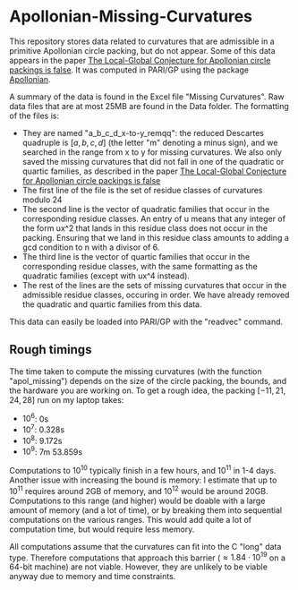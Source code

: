 # Apollonian-Missing-Curvatures

This repository stores data related to curvatures that are admissible in a primitive Apollonian circle packing, but do not appear. Some of this data appears in the paper [The Local-Global Conjecture for Apollonian circle packings is false](). It was computed in PARI/GP using the package [Apollonian](https://github.com/JamesRickards-Canada/Apollonian).

A summary of the data is found in the Excel file "Missing Curvatures".
Raw data files that are at most 25MB are found in the Data folder. The formatting of the files is:
* They are named "a_b_c_d_x-to-y_remqq": the reduced Descartes quadruple is $[a, b, c, d]$ (the letter "m" denoting a minus sign), and we searched in the range from x to y for missing curvatures. We also only saved the missing curvatures that did not fall in one of the quadratic or quartic families, as described in the paper [The Local-Global Conjecture for Apollonian circle packings is false]()
* The first line of the file is the set of residue classes of curvatures modulo 24
* The second line is the vector of quadratic families that occur in the corresponding residue classes. An entry of u means that any integer of the form ux^2 that lands in this residue class does not occur in the packing. Ensuring that we land in this residue class amounts to adding a gcd condition to n with a divisor of 6.
* The third line is the vector of quartic families that occur in the corresponding residue classes, with the same formatting as the quadratic families (except with ux^4 instead).
* The rest of the lines are the sets of missing curvatures that occur in the admissible residue classes, occuring in order. We have already removed the quadratic and quartic families from this data.

This data can easily be loaded into PARI/GP with the "readvec" command.

## Rough timings

The time taken to compute the missing curvatures (with the function "apol_missing") depends on the size of the circle packing, the bounds, and the hardware you are working on. To get a rough idea, the packing $[-11, 21, 24, 28]$ run on my laptop takes:
* $10^6$: 0s
* $10^7$: 0.328s
* $10^8$: 9.172s
* $10^9$: 7m 53.859s

Computations to $10^{10}$ typically finish in a few hours, and $10^{11}$ in 1-4 days. Another issue with increasing the bound is memory: I estimate that up to $10^{11}$ requires around 2GB of memory, and $10^{12}$ would be around 20GB. Computations to this range (and higher) would be doable with a large amount of memory (and a lot of time), or by breaking them into sequential computations on the various ranges. This would add quite a lot of computation time, but would require less memory.

All computations assume that the curvatures can fit into the C "long" data type. Therefore computations that approach this barrier ($\approx 1.84\cdot 10^{19}$ on a 64-bit machine) are not viable. However, they are unlikely to be viable anyway due to memory and time constraints.

